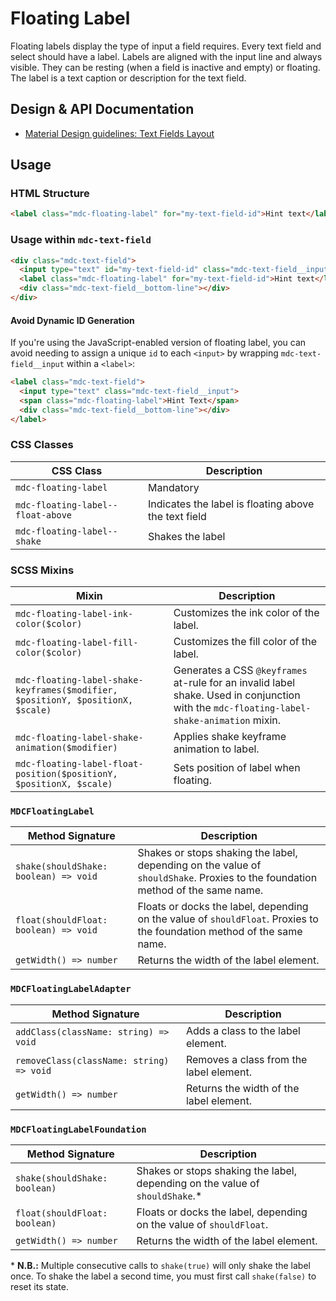 <!--docs:
title: "Floating Label"
layout: detail
section: components
excerpt: "An animated text caption for a text field or select."
path: /catalog/input-controls/floating-label/
-->

# Floating Label

Floating labels display the type of input a field requires. Every text field and select should have a label. Labels are aligned with the input line and always visible. They can be resting (when a field is inactive and empty) or floating. The label is a text caption or description for the text field.

## Design & API Documentation

<ul class="icon-list">
  <li class="icon-list-item icon-list-item--spec">
    <a href="https://material.io/guidelines/components/text-fields.html#text-fields-layout">Material Design guidelines: Text Fields Layout</a>
  </li>
</ul>

## Usage

### HTML Structure

```html
<label class="mdc-floating-label" for="my-text-field-id">Hint text</label>
```

### Usage within `mdc-text-field`

```html
<div class="mdc-text-field">
  <input type="text" id="my-text-field-id" class="mdc-text-field__input">
  <label class="mdc-floating-label" for="my-text-field-id">Hint text</label>
  <div class="mdc-text-field__bottom-line"></div>
</div>
```

<!-- TODO(mattgoo): add ### Usage within `mdc-select` once select uses mdc-floating-label -->

#### Avoid Dynamic ID Generation

If you're using the JavaScript-enabled version of floating label, you can avoid needing to assign
a unique `id` to each `<input>` by wrapping `mdc-text-field__input` within a `<label>`:

```html
<label class="mdc-text-field">
  <input type="text" class="mdc-text-field__input">
  <span class="mdc-floating-label">Hint Text</span>
  <div class="mdc-text-field__bottom-line"></div>
</label>
```

### CSS Classes

CSS Class | Description
--- | ---
`mdc-floating-label` | Mandatory
`mdc-floating-label--float-above` | Indicates the label is floating above the text field
`mdc-floating-label--shake` | Shakes the label

### SCSS Mixins

Mixin | Description
--- | ---
`mdc-floating-label-ink-color($color)` | Customizes the ink color of the label.
`mdc-floating-label-fill-color($color)` | Customizes the fill color of the label.
`mdc-floating-label-shake-keyframes($modifier, $positionY, $positionX, $scale)` | Generates a CSS `@keyframes` at-rule for an invalid label shake. Used in conjunction with the `mdc-floating-label-shake-animation` mixin.
`mdc-floating-label-shake-animation($modifier)` | Applies shake keyframe animation to label.
`mdc-floating-label-float-position($positionY, $positionX, $scale)` | Sets position of label when floating.

### `MDCFloatingLabel`

Method Signature | Description
--- | ---
`shake(shouldShake: boolean) => void` | Shakes or stops shaking the label, depending on the value of `shouldShake`. Proxies to the foundation method of the same name.
`float(shouldFloat: boolean) => void` | Floats or docks the label, depending on the value of `shouldFloat`. Proxies to the foundation method of the same name.
`getWidth() => number` | Returns the width of the label element.

### `MDCFloatingLabelAdapter`

Method Signature | Description
--- | ---
`addClass(className: string) => void` | Adds a class to the label element.
`removeClass(className: string) => void` | Removes a class from the label element.
`getWidth() => number` | Returns the width of the label element.

### `MDCFloatingLabelFoundation`

Method Signature | Description
--- | ---
`shake(shouldShake: boolean)` | Shakes or stops shaking the label, depending on the value of `shouldShake`.*
`float(shouldFloat: boolean)` | Floats or docks the label, depending on the value of `shouldFloat`.
`getWidth() => number` | Returns the width of the label element.

\* **N.B.:** Multiple consecutive calls to `shake(true)` will only shake the label once.
To shake the label a second time, you must first call `shake(false)` to reset its state.
